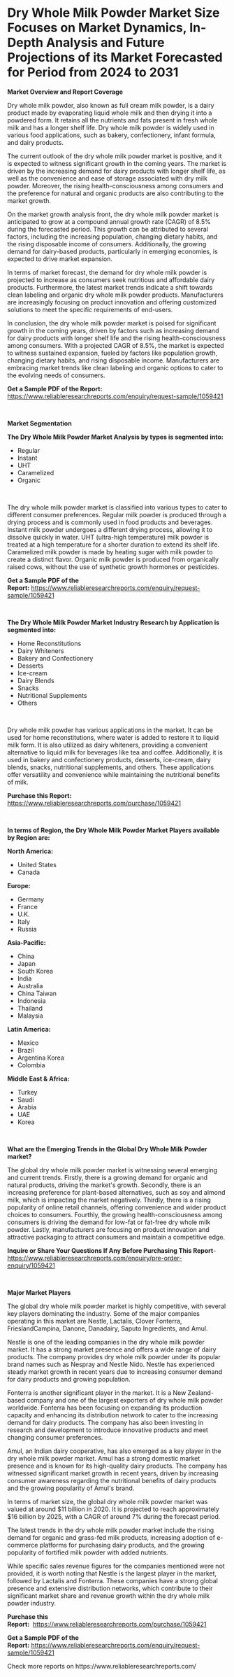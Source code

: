 <p><h1>Dry Whole Milk Powder Market Size Focuses on Market Dynamics, In-Depth Analysis and Future Projections of its Market Forecasted for Period from 2024 to 2031</h1></p><p><strong>Market Overview and Report Coverage</strong></p>
<p><p>Dry whole milk powder, also known as full cream milk powder, is a dairy product made by evaporating liquid whole milk and then drying it into a powdered form. It retains all the nutrients and fats present in fresh whole milk and has a longer shelf life. Dry whole milk powder is widely used in various food applications, such as bakery, confectionery, infant formula, and dairy products.</p><p>The current outlook of the dry whole milk powder market is positive, and it is expected to witness significant growth in the coming years. The market is driven by the increasing demand for dairy products with longer shelf life, as well as the convenience and ease of storage associated with dry milk powder. Moreover, the rising health-consciousness among consumers and the preference for natural and organic products are also contributing to the market growth.</p><p>On the market growth analysis front, the dry whole milk powder market is anticipated to grow at a compound annual growth rate (CAGR) of 8.5% during the forecasted period. This growth can be attributed to several factors, including the increasing population, changing dietary habits, and the rising disposable income of consumers. Additionally, the growing demand for dairy-based products, particularly in emerging economies, is expected to drive market expansion.</p><p>In terms of market forecast, the demand for dry whole milk powder is projected to increase as consumers seek nutritious and affordable dairy products. Furthermore, the latest market trends indicate a shift towards clean labeling and organic dry whole milk powder products. Manufacturers are increasingly focusing on product innovation and offering customized solutions to meet the specific requirements of end-users.</p><p>In conclusion, the dry whole milk powder market is poised for significant growth in the coming years, driven by factors such as increasing demand for dairy products with longer shelf life and the rising health-consciousness among consumers. With a projected CAGR of 8.5%, the market is expected to witness sustained expansion, fueled by factors like population growth, changing dietary habits, and rising disposable income. Manufacturers are embracing market trends like clean labeling and organic options to cater to the evolving needs of consumers.</p></p>
<p><strong>Get a Sample PDF of the Report:</strong> <a href="https://www.reliableresearchreports.com/enquiry/request-sample/1059421">https://www.reliableresearchreports.com/enquiry/request-sample/1059421</a></p>
<p>&nbsp;</p>
<p><strong>Market Segmentation</strong></p>
<p><strong>The Dry Whole Milk Powder Market Analysis by types is segmented into:</strong></p>
<p><ul><li>Regular</li><li>Instant</li><li>UHT</li><li>Caramelized</li><li>Organic</li></ul></p>
<p>&nbsp;</p>
<p><p>The dry whole milk powder market is classified into various types to cater to different consumer preferences. Regular milk powder is produced through a drying process and is commonly used in food products and beverages. Instant milk powder undergoes a different drying process, allowing it to dissolve quickly in water. UHT (ultra-high temperature) milk powder is treated at a high temperature for a shorter duration to extend its shelf life. Caramelized milk powder is made by heating sugar with milk powder to create a distinct flavor. Organic milk powder is produced from organically raised cows, without the use of synthetic growth hormones or pesticides.</p></p>
<p><strong>Get a Sample PDF of the Report:</strong>&nbsp;<a href="https://www.reliableresearchreports.com/enquiry/request-sample/1059421">https://www.reliableresearchreports.com/enquiry/request-sample/1059421</a></p>
<p>&nbsp;</p>
<p><strong>The Dry Whole Milk Powder Market Industry Research by Application is segmented into:</strong></p>
<p><ul><li>Home Reconstitutions</li><li>Dairy Whiteners</li><li>Bakery and Confectionery</li><li>Desserts</li><li>Ice-cream</li><li>Dairy Blends</li><li>Snacks</li><li>Nutritional Supplements</li><li>Others</li></ul></p>
<p>&nbsp;</p>
<p><p>Dry whole milk powder has various applications in the market. It can be used for home reconstitutions, where water is added to restore it to liquid milk form. It is also utilized as dairy whiteners, providing a convenient alternative to liquid milk for beverages like tea and coffee. Additionally, it is used in bakery and confectionery products, desserts, ice-cream, dairy blends, snacks, nutritional supplements, and others. These applications offer versatility and convenience while maintaining the nutritional benefits of milk.</p></p>
<p><strong>Purchase this Report:</strong>&nbsp; <a href="https://www.reliableresearchreports.com/purchase/1059421">https://www.reliableresearchreports.com/purchase/1059421</a></p>
<p>&nbsp;</p>
<p><strong>In terms of Region, the Dry Whole Milk Powder Market Players available by Region are:</strong></p>
<p>
    <p> <strong> North America: </strong>
        <ul>
            <li>United States</li>
            <li>Canada</li>
        </ul>
        </p> 
    <p> <strong> Europe: </strong>
        <ul>
            <li>Germany</li>
            <li>France</li>
            <li>U.K.</li>
            <li>Italy</li>
            <li>Russia</li>
        </ul>
        </p> 
    <p> <strong> Asia-Pacific: </strong>
        <ul>
            <li>China</li>
            <li>Japan</li>
            <li>South Korea</li>
            <li>India</li>
            <li>Australia</li>
            <li>China Taiwan</li>
            <li>Indonesia</li>
            <li>Thailand</li>
            <li>Malaysia</li>
        </ul>
        </p> 
    <p> <strong> Latin America: </strong>
        <ul>
            <li>Mexico</li>
            <li>Brazil</li>
            <li>Argentina Korea</li>
            <li>Colombia</li>
        </ul>
        </p> 
    <p> <strong> Middle East & Africa: </strong>
        <ul>
            <li>Turkey</li>
            <li>Saudi</li>
            <li>Arabia</li>
            <li>UAE</li>
            <li>Korea</li>
        </ul>
    </p>
    </p>
<p>&nbsp;</p>
<p><strong>What are the Emerging Trends in the Global Dry Whole Milk Powder market?</strong></p>
<p><p>The global dry whole milk powder market is witnessing several emerging and current trends. Firstly, there is a growing demand for organic and natural products, driving the market's growth. Secondly, there is an increasing preference for plant-based alternatives, such as soy and almond milk, which is impacting the market negatively. Thirdly, there is a rising popularity of online retail channels, offering convenience and wider product choices to consumers. Fourthly, the growing health-consciousness among consumers is driving the demand for low-fat or fat-free dry whole milk powder. Lastly, manufacturers are focusing on product innovation and attractive packaging to attract consumers and maintain a competitive edge.</p></p>
<p><strong>Inquire or Share Your Questions If Any Before Purchasing This Report</strong>- <a href="https://www.reliableresearchreports.com/enquiry/pre-order-enquiry/1059421">https://www.reliableresearchreports.com/enquiry/pre-order-enquiry/1059421</a></p>
<p>&nbsp;</p>
<p><strong>Major Market Players</strong></p>
<p><p>The global dry whole milk powder market is highly competitive, with several key players dominating the industry. Some of the major companies operating in this market are Nestle, Lactalis, Clover Fonterra, FrieslandCampina, Danone, Danadairy, Saputo Ingredients, and Amul.</p><p>Nestle is one of the leading companies in the dry whole milk powder market. It has a strong market presence and offers a wide range of dairy products. The company provides dry whole milk powder under its popular brand names such as Nespray and Nestle Nido. Nestle has experienced steady market growth in recent years due to increasing consumer demand for dairy products and growing population.</p><p>Fonterra is another significant player in the market. It is a New Zealand-based company and one of the largest exporters of dry whole milk powder worldwide. Fonterra has been focusing on expanding its production capacity and enhancing its distribution network to cater to the increasing demand for dairy products. The company has also been investing in research and development to introduce innovative products and meet changing consumer preferences.</p><p>Amul, an Indian dairy cooperative, has also emerged as a key player in the dry whole milk powder market. Amul has a strong domestic market presence and is known for its high-quality dairy products. The company has witnessed significant market growth in recent years, driven by increasing consumer awareness regarding the nutritional benefits of dairy products and the growing popularity of Amul's brand.</p><p>In terms of market size, the global dry whole milk powder market was valued at around $11 billion in 2020. It is projected to reach approximately $16 billion by 2025, with a CAGR of around 7% during the forecast period.</p><p>The latest trends in the dry whole milk powder market include the rising demand for organic and grass-fed milk products, increasing adoption of e-commerce platforms for purchasing dairy products, and the growing popularity of fortified milk powder with added nutrients.</p><p>While specific sales revenue figures for the companies mentioned were not provided, it is worth noting that Nestle is the largest player in the market, followed by Lactalis and Fonterra. These companies have a strong global presence and extensive distribution networks, which contribute to their significant market share and revenue growth within the dry whole milk powder industry.</p></p>
<p><strong>Purchase this Report:</strong>&nbsp;&nbsp;<a href="https://www.reliableresearchreports.com/purchase/1059421">https://www.reliableresearchreports.com/purchase/1059421</a></p>
<p></p>
<p><strong>Get a Sample PDF of the Report:</strong>&nbsp;<a href="https://www.reliableresearchreports.com/enquiry/request-sample/1059421">https://www.reliableresearchreports.com/enquiry/request-sample/1059421</a></p>
<p>Check more reports on https://www.reliableresearchreports.com/</p>